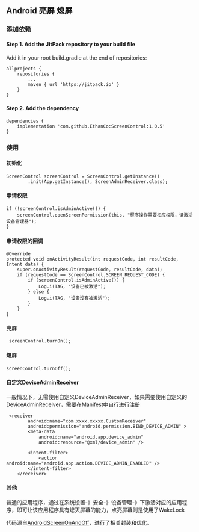 ## Android 亮屏 熄屏
### 添加依赖
#### Step 1. Add the JitPack repository to your build file
Add it in your root build.gradle at the end of repositories:  

	allprojects {
		repositories {
			...
			maven { url 'https://jitpack.io' }
		}
	}  

#### Step 2. Add the dependency

	dependencies {
	    implementation 'com.github.EthanCo:ScreenControl:1.0.5'
	}

### 使用

#### 初始化

	ScreenControl screenControl = ScreenControl.getInstance()
            .init(App.getInstance(), ScreenAdminReceiver.class);

#### 申请权限  

	if (!screenControl.isAdminActive()) {
        screenControl.openScreenPermission(this, "程序操作需要相应权限，请激活设备管理器");
    }  

#### 申请权限的回调

	@Override
    protected void onActivityResult(int requestCode, int resultCode, Intent data) {
        super.onActivityResult(requestCode, resultCode, data);
        if (requestCode == ScreenControl.SCREEN_REQUEST_CODE) {
            if (screenControl.isAdminActive()) {
                Log.i(TAG, "设备已被激活");
            } else {
                Log.i(TAG, "设备没有被激活");
            }
        }
    }

#### 亮屏

	 screenControl.turnOn();  

#### 熄屏

	screenControl.turnOff();  

#### 自定义DeviceAdminReceiver
一般情况下，无需使用自定义DeviceAdminReceiver，如果需要使用自定义的DeviceAdminReceiver，需要在Manifest中自行进行注册

	 <receiver
            android:name="com.xxxx.xxxxx.CustomReceiver"
            android:permission="android.permission.BIND_DEVICE_ADMIN" >
            <meta-data
                android:name="android.app.device_admin"
                android:resource="@xml/device_admin" />

            <intent-filter>
                <action android:name="android.app.action.DEVICE_ADMIN_ENABLED" />
            </intent-filter>
        </receiver>

#### 其他

普通的应用程序，通过在系统设置-》安全-》设备管理-》下激活对应的应用程序，即可让该应用程序具有熄灭屏幕的能力，点亮屏幕则是使用了WakeLock

代码源自[AndroidScreenOnAndOff](https://github.com/sunnythree/AndroidScreenOnAndOff)，进行了相关封装和优化。
